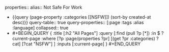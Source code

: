 properties::
alias:: Not Safe For Work

- {{query (page-property :categories [[NSFW]]) (sort-by created-at desc)}}
  query-table:: true
  query-properties:: [:page :tags :alias :language]
  collapsed:: true
- #+BEGIN_QUERY
  {
      :title [:h2 "All Pages"]
      :query [:find (pull ?p [*])
      :in $ ?current-page
      :where
          [?p :page/properties ?pr]
          [(get ?pr :categories) ?cat]
          [?cat "NSFW"]
      ]
      :inputs [:current-page]
  }
  #+END_QUERY